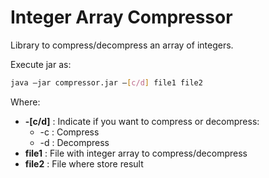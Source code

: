 # Integer Array Compressor

Library to compress/decompress an array of integers.

Execute jar as:

```bash
java –jar compressor.jar –[c/d] file1 file2
```

Where:
- **-[c/d]** : Indicate if you want to compress or decompress:
    - -c : Compress
    - -d : Decompress
- **file1** : File with integer array to compress/decompress
- **file2** : File where store result
